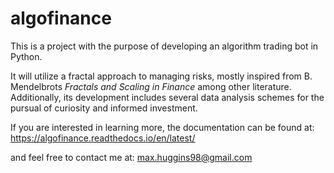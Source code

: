 # algofinance

This is a project with the purpose of developing an algorithm trading bot in Python.

It will utilize a fractal approach to managing risks, mostly inspired from B. Mendelbrots *Fractals and Scaling in Finance* among other literature. Additionally, its development includes several data analysis schemes for the pursual of curiosity and informed investment.

If you are interested in learning more, the documentation can be found at: https://algofinance.readthedocs.io/en/latest/

and feel free to contact me at: max.huggins98@gmail.com
